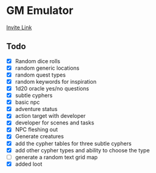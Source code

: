 # GM Emulator

[Invite Link](https://discord.com/api/oauth2/authorize?client_id=1100903968785313886&permissions=2147552256&scope=applications.commands%20bot)

## Todo

- [x] Random dice rolls
- [x] random generic locations
- [x] random quest types
- [x] random keywords for inspiration
- [x] 1d20 oracle yes/no questions
- [x] subtle cyphers
- [x] basic npc
- [x] adventure status
- [x] action target with developer
- [x] developer for scenes and tasks
- [x] NPC fleshing out
- [x] Generate creatures
- [x] add the cypher tables for three subtle cyphers
- [x] add other cypher types and ability to choose the type
- [ ] generate a random text grid map
- [x] added loot
